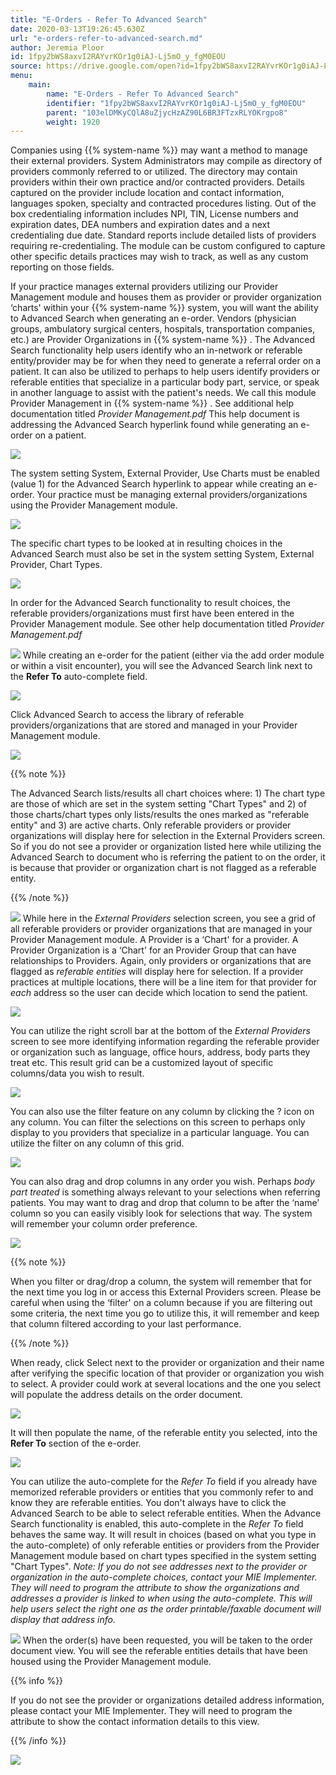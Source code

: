 ```yaml
---
title: "E-Orders - Refer To Advanced Search"
date: 2020-03-13T19:26:45.630Z
url: "e-orders-refer-to-advanced-search.md"
author: Jeremia Ploor
id: 1fpy2bWS8axvI2RAYvrKOr1g0iAJ-Lj5mO_y_fgM0EOU
source: https://drive.google.com/open?id=1fpy2bWS8axvI2RAYvrKOr1g0iAJ-Lj5mO_y_fgM0EOU
menu:
    main:
        name: "E-Orders - Refer To Advanced Search"
        identifier: "1fpy2bWS8axvI2RAYvrKOr1g0iAJ-Lj5mO_y_fgM0EOU"
        parent: "103elDMKyCQlA8uZjycHzAZ90L6BR3FTzxRLYOKrgpo8"
        weight: 1920
---
```

Companies using {{% system-name %}} may want a method to manage their external providers. System Administrators may compile as directory of providers commonly referred to or utilized. The directory may contain providers within their own practice and/or contracted providers. Details captured on the provider include location and contact information, languages spoken, specialty and contracted procedures listing. Out of the box credentialing information includes NPI, TIN, License numbers and expiration dates, DEA numbers and expiration dates and a next credentialing due date. Standard reports include detailed lists of providers requiring re-credentialing. The module can be custom configured to capture other specific details practices may wish to track, as well as any custom reporting on those fields.



If your practice manages external providers utilizing our Provider Management module and houses them as provider or provider organization ‘charts' within your {{% system-name %}} system, you will want the ability to Advanced Search when generating an e-order. Vendors (physician groups, ambulatory surgical centers, hospitals, transportation companies, etc.) are Provider Organizations in {{% system-name %}} . The Advanced Search functionality help users identify who an in-network or referable entity/provider may be for when they need to generate a referral order on a patient. It can also be utilized to perhaps to help users identify providers or referable entities that specialize in a particular body part, service, or speak in another language to assist with the patient's needs. We call this module Provider Management in {{% system-name %}} . See additional help documentation titled *Provider Management.pdf* This help document is addressing the Advanced Search hyperlink found while generating an e-order on a patient.

![](external_files/a4feda83f04707d72b7a897e4a5030c6.png)

The system setting System, External Provider, Use Charts must be enabled (value 1) for the Advanced Search hyperlink to appear while creating an e-order. Your practice must be managing external providers/organizations using the Provider Management module.

![](external_files/81abe86920789638893fe2e8a32ac0f4.png)

The specific chart types to be looked at in resulting choices in the Advanced Search must also be set in the system setting System, External Provider, Chart Types.

![](external_files/7adee86ac12749779e2a266f1b4a7b95.png)

In order for the Advanced Search functionality to result choices, the referable providers/organizations must first have been entered in the Provider Management module. See other help documentation titled *Provider Management.pdf*

![](external_files/bb70bfbe5501b9eef4f2a970817f6f60.png)
While creating an e-order for the patient (either via the add order module or within a visit encounter), you will see the Advanced Search link next to the **Refer To** auto-complete field.

![](external_files/a4feda83f04707d72b7a897e4a5030c6.png)

Click Advanced Search to access the library of referable providers/organizations that are stored and managed in your Provider Management module.

![](external_files/891e99407cf23ee665dcc7220179a783.png)



{{% note %}}

The Advanced Search lists/results all chart choices where: 1) The chart type are those of which are set in the system setting "Chart Types" and 2) of those charts/chart types only lists/results the ones marked as "referable entity" and 3) are active charts. Only referable providers or provider organizations will display here for selection in the External Providers screen. So if you do not see a provider or organization listed here while utilizing the Advanced Search to document who is referring the patient to on the order, it is because that provider or organization chart is not flagged as a referable entity.

{{% /note %}}


![](external_files/d92ddb1ff95c98efaaac34c29f9d89b4.png)
While here in the *External Providers* selection screen, you see a grid of all referable providers or provider organizations that are managed in your Provider Management module. A Provider is a ‘Chart' for a provider. A Provider Organization is a ‘Chart' for an Provider Group that can have relationships to Providers. Again, only providers or organizations that are flagged as *referable entities* will display here for selection. If a provider practices at multiple locations, there will be a line item for that provider for *each* address so the user can decide which location to send the patient.

![](external_files/3d1a55adb2ec0ac41f5c66f15555b55b.png)

You can utilize the right scroll bar at the bottom of the *External Providers* screen to see more identifying information regarding the referable provider or organization such as language, office hours, address, body parts they treat etc. This result grid can be a customized layout of specific columns/data you wish to result.

![](external_files/c06fe006ac8c500d1fbd14177887d445.png)

You can also use the filter feature on any column by clicking the ? icon on any column. You can filter the selections on this screen to perhaps only display to you providers that specialize in a particular language. You can utilize the filter on any column of this grid.

![](external_files/d6235813457786b84d69f450fd990da0.png)

You can also drag and drop columns in any order you wish. Perhaps *body part treated* is something always relevant to your selections when referring patients. You may want to drag and drop that column to be after the ‘name' column so you can easily visibly look for selections that way. The system will remember your column order preference.

![](external_files/30d3c4b171fd86bd9906ae57fa292a48.png)



{{% note %}}

When you filter or drag/drop a column, the system will remember that for the next time you log in or access this External Providers screen. Please be careful when using the ‘filter' on a column because if you are filtering out some criteria, the next time you go to utilize this, it will remember and keep that column filtered according to your last performance.

{{% /note %}}




When ready, click Select next to the provider or organization and their name after verifying the specific location of that provider or organization you wish to select. A provider could work at several locations and the one you select will populate the address details on the order document.

![](external_files/cb5416317c24f5929f8c96964816c938.png)

It will then populate the name, of the referable entity you selected, into the **Refer To** section of the e-order.

![](external_files/e3c4470280462a932d02bf71641c35f3.png)

You can utilize the auto-complete for the *Refer To* field if you already have memorized referable providers or entities that you commonly refer to and know they are referable entities. You don't always have to click the Advanced Search to be able to select referable entities. When the Advance Search functionality is enabled, this auto-complete in the *Refer To* field behaves the same way. It will result in choices (based on what you type in the auto-complete) of only referable entities or providers from the Provider Management module based on chart types specified in the system setting "Chart Types". *Note: If you do not see addresses next to the provider or organization in the auto-complete choices, contact your MIE Implementer. They will need to program the attribute to show the organizations and addresses a provider is linked to when using the auto-complete. This will help users select the right one as the order printable/faxable document will display that address info.*

![](external_files/7e016d6068c51f785a9490734ae88eba.png)
When the order(s) have been requested, you will be taken to the order document view. You will see the referable entities details that have been housed using the Provider Management module.

{{% info %}}

If you do not see the provider or organizations detailed address information, please contact your MIE Implementer. They will need to program the attribute to show the contact information details to this view.

{{% /info %}}


![](external_files/98efa674c40c2dfa7a6052921e07930f.png)
